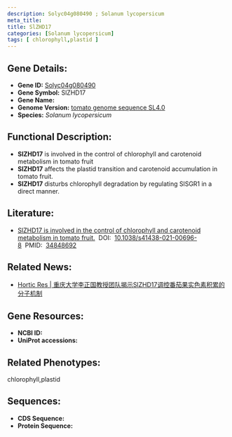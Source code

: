 ```yaml
---
description: Solyc04g080490 ; Solanum lycopersicum
meta_title:
title: SlZHD17
categories: [Solanum lycopersicum]
tags: [ chlorophyll,plastid ]
---
```


## Gene Details:
- **Gene ID:**	[Solyc04g080490]()
- **Gene Symbol:** SlZHD17
- **Gene Name:** 
- **Genome Version:** [tomato genome sequence SL4.0]()
- **Species:** *Solanum lycopersicum*

## Functional Description:
   - **SlZHD17** is involved in the control of chlorophyll and carotenoid metabolism in tomato fruit
   - **SlZHD17** affects the plastid transition and carotenoid accumulation in tomato fruit.
   - **SlZHD17** disturbs chlorophyll degradation by regulating SlSGR1 in a direct manner.

## Literature:
   - [SlZHD17 is involved in the control of chlorophyll and carotenoid metabolism in tomato fruit.]( https://academic.oup.com/hr/article/doi/10.1038/s41438-021-00696-8/6491162?login=true)&nbsp;&nbsp;DOI:&nbsp;&nbsp;[10.1038/s41438-021-00696-8](https://academic.oup.com/hr/article/doi/10.1038/s41438-021-00696-8/6491162?login=true)&nbsp;&nbsp;PMID:&nbsp;&nbsp;[34848692](https://pubmed.ncbi.nlm.nih.gov/34848692/)

## Related News:
   - [Hortic Res | 重庆大学李正国教授团队揭示SlZHD17调控番茄果实色素积累的分子机制](https://mp.weixin.qq.com/s?__biz=MzIyOTY2NDYyNQ==&mid=2247528970&idx=6&sn=93c31ee48cef8c07ab5fe6f2f1d454a8&chksm=e8bd0014dfca8902a4f0c562e8953fa95dd2dd8cdcd399d35cc18d13f732df16f55d53ea44e0&scene=27#wechat_redirect)

## Gene Resources:
- **NCBI ID:** [](https://www.ncbi.nlm.nih.gov/gene/?term=)
- **UniProt accessions:** [](https://www.uniprot.org/uniprotkb//entry)

## Related Phenotypes:
chlorophyll,plastid

## Sequences:
- **CDS Sequence:**
- **Protein Sequence:**

